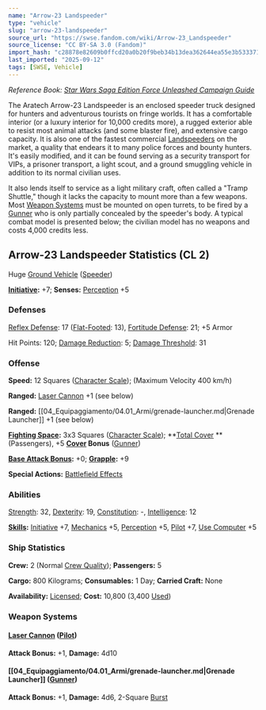```yaml
---
name: "Arrow-23 Landspeeder"
type: "vehicle"
slug: "arrow-23-landspeeder"
source_url: "https://swse.fandom.com/wiki/Arrow-23_Landspeeder"
source_license: "CC BY-SA 3.0 (Fandom)"
import_hash: "c28878e82609b0ffcd20a0b20f9beb34b13dea362644ea55e3b533371ed47cf3"
last_imported: "2025-09-12"
tags: [SWSE, Vehicle]
---
```

*Reference Book: [Star Wars Saga Edition Force Unleashed Campaign Guide](https://swse.fandom.com/wiki/Star_Wars_Saga_Edition_Force_Unleashed_Campaign_Guide)*

The Aratech Arrow-23 Landspeeder is an enclosed speeder truck designed for hunters and adventurous tourists on fringe worlds. It has a comfortable interior (or a luxury interior for 10,000 credits more), a rugged exterior able to resist most animal attacks (and some blaster fire), and extensive cargo capacity. It is also one of the fastest commercial [Landspeeders](https://swse.fandom.com/wiki/Landspeeders) on the market, a quality that endears it to many police forces and bounty hunters. It's easily modified, and it can be found serving as a security transport for VIPs, a prisoner transport, a light scout, and a ground smuggling vehicle in addition to its normal civilian uses.

It also lends itself to service as a light military craft, often called a "Tramp Shuttle," though it lacks the capacity to mount more than a few weapons. Most [Weapon Systems](https://swse.fandom.com/wiki/Weapon_Systems) must be mounted on open turrets, to be fired by a [Gunner](https://swse.fandom.com/wiki/Gunner) who is only partially concealed by the speeder's body. A typical combat model is presented below; the civilian model has no weapons and costs 4,000 credits less.

## Arrow-23 Landspeeder Statistics (CL 2)
Huge [Ground Vehicle](https://swse.fandom.com/wiki/Ground_Vehicle) ([Speeder](https://swse.fandom.com/wiki/Speeder))

**[Initiative](https://swse.fandom.com/wiki/Initiative):** +7; **Senses:** [Perception](https://swse.fandom.com/wiki/Perception) +5
### Defenses
[Reflex Defense](https://swse.fandom.com/wiki/Reflex_Defense_(Vehicles)): 17 ([Flat-Footed](https://swse.fandom.com/wiki/Flat-Footed): 13), [Fortitude Defense](https://swse.fandom.com/wiki/Fortitude_Defense_(Vehicles)): 21; +5 Armor

Hit Points: 120; [Damage Reduction](https://swse.fandom.com/wiki/Damage_Reduction): 5; [Damage Threshold](https://swse.fandom.com/wiki/Damage_Threshold_(Vehicles)): 31
### Offense
**Speed:** 12 Squares ([Character Scale](https://swse.fandom.com/wiki/Character_Scale)); (Maximum Velocity 400 km/h)

**Ranged:** [Laser Cannon](https://swse.fandom.com/wiki/Laser_Cannon) +1 (see below)

**Ranged:** [[04_Equipaggiamento/04.01_Armi/grenade-launcher.md|Grenade Launcher]] +1 (see below)

**[Fighting Space](https://swse.fandom.com/wiki/Fighting_Space):** 3x3 Squares ([Character Scale](https://swse.fandom.com/wiki/Character_Scale)); **[Total Cover](https://swse.fandom.com/wiki/Total_Cover) **(Passengers), +5 **[Cover](https://swse.fandom.com/wiki/Cover) Bonus** ([Gunner](https://swse.fandom.com/wiki/Gunner))

**[Base Attack Bonus](https://swse.fandom.com/wiki/Base_Attack_Bonus):** +0; **[Grapple](https://swse.fandom.com/wiki/Grapple):** +9

**Special Actions:** [Battlefield Effects](https://swse.fandom.com/wiki/Battlefield_Effects)
### Abilities
[Strength](https://swse.fandom.com/wiki/Strength): 32, [Dexterity](https://swse.fandom.com/wiki/Dexterity): 19, [Constitution](https://swse.fandom.com/wiki/Constitution): -, [Intelligence](https://swse.fandom.com/wiki/Intelligence): 12

**[Skills](https://swse.fandom.com/wiki/Skills):** [Initiative](https://swse.fandom.com/wiki/Initiative) +7, [Mechanics](https://swse.fandom.com/wiki/Mechanics) +5, [Perception](https://swse.fandom.com/wiki/Perception) +5, [Pilot](https://swse.fandom.com/wiki/Pilot) +7, [Use Computer](https://swse.fandom.com/wiki/Use_Computer) +5
### Ship Statistics
**Crew:** 2 (Normal [Crew Quality](https://swse.fandom.com/wiki/Crew_Quality)); **Passengers:** 5

**Cargo:** 800 Kilograms; **Consumables:** 1 Day; **Carried Craft:** None

**Availability:** [Licensed](https://swse.fandom.com/wiki/Licensed); **Cost:** 10,800 (3,400 [Used](https://swse.fandom.com/wiki/Used))
### Weapon Systems
#### **[Laser Cannon](https://swse.fandom.com/wiki/Laser_Cannon) ([Pilot](https://swse.fandom.com/wiki/Pilot_(Vehicle_Combat)))**
**Attack Bonus:** +1, **Damage:** 4d10
#### **[[04_Equipaggiamento/04.01_Armi/grenade-launcher.md|Grenade Launcher]] ([Gunner](https://swse.fandom.com/wiki/Gunner))**
**Attack Bonus:** +1, **Damage:** 4d6, 2-Square [Burst](https://swse.fandom.com/wiki/Burst)